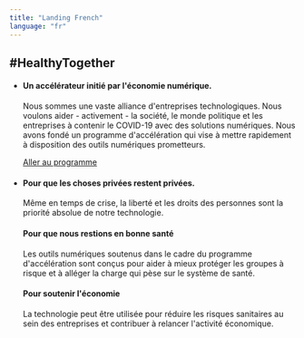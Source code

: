 ```yaml
---
title: "Landing French"
language: "fr"
---
```

## #HealthyTogether

* #### Un accélérateur initié par l'économie numérique.

  Nous sommes une vaste alliance d'entreprises technologiques. Nous voulons aider - activement - la société, le monde politique et les entreprises à contenir le COVID-19 avec des solutions numériques. Nous avons fondé un programme d'accélération qui vise à  mettre rapidement à disposition des outils numériques prometteurs.

  [Aller au programme](/fr/program)

* #### Pour que les choses privées restent privées.

  Même en temps de crise, la liberté et les droits des personnes sont la priorité absolue de notre technologie.

  #### Pour que nous restions en bonne santé

  Les outils numériques soutenus dans le cadre du programme d'accélération sont conçus pour aider à mieux protéger les groupes à risque et à alléger la charge qui pèse sur le système de santé.

  #### Pour soutenir l'économie

  La technologie peut être utilisée pour réduire les risques sanitaires au sein des entreprises et contribuer à relancer l'activité économique.
